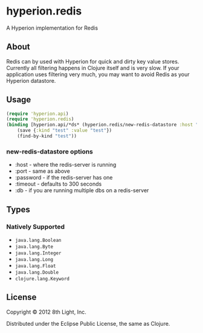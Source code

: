 hyperion.redis
============

A Hyperion implementation for Redis

## About

Redis can by used with Hyperion for quick and dirty key value stores.
Currently all filtering happens in Clojure itself and is very slow. If your
application uses filtering very much, you may want to avoid Redis as your
Hyperion datastore.

## Usage

```clojure
(require 'hyperion.api)
(require 'hyperion.redis)
(binding [hyperion.api/*ds* (hyperion.redis/new-redis-datastore :host "localhost" :port 6379)]
    (save {:kind "test" :value "test"})
    (find-by-kind "test"))
```

### new-redis-datastore options

 * :host - where the redis-server is running
 * :port - same as above
 * :password - if the redis-server has one
 * :timeout - defaults to 300 seconds
 * :db - if you are running multiple dbs on a redis-server

## Types

### Natively Supported

* `java.lang.Boolean`
* `java.lang.Byte`
* `java.lang.Integer`
* `java.lang.Long`
* `java.lang.Float`
* `java.lang.Double`
* `clojure.lang.Keyword`

## License

Copyright © 2012 8th Light, Inc.

Distributed under the Eclipse Public License, the same as Clojure.
